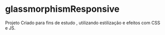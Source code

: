 # glassmorphismResponsive
Projeto Criado para fins de estudo , utilizando estilização e efeitos com CSS e JS. 
